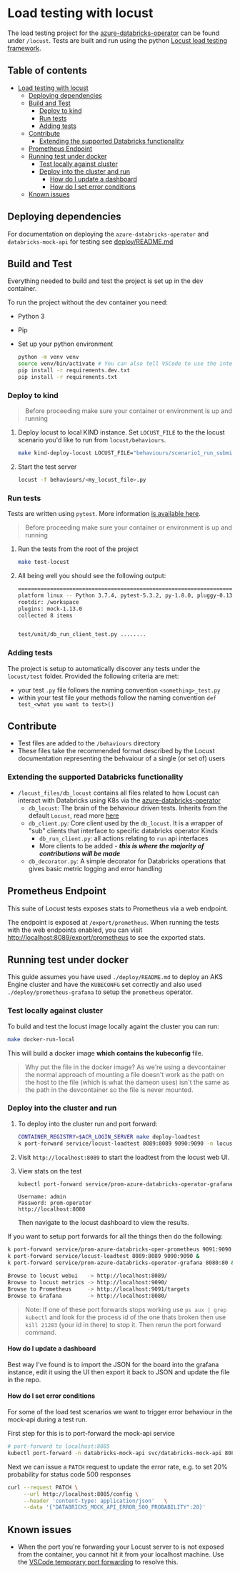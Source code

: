 # Load testing with locust

The load testing project for the [azure-databricks-operator](https://github.com/microsoft/azure-databricks-operator/) can be found under `/locust`. Tests are built and run using the python [Locust load testing framework](https://docs.locust.io/en/stable/index.html).

## Table of contents <!-- omit in toc -->

- [Load testing with locust](#load-testing-with-locust)
  - [Deploying dependencies](#deploying-dependencies)
  - [Build and Test](#build-and-test)
    - [Deploy to kind](#deploy-to-kind)
    - [Run tests](#run-tests)
    - [Adding tests](#adding-tests)
  - [Contribute](#contribute)
    - [Extending the supported Databricks functionality](#extending-the-supported-databricks-functionality)
  - [Prometheus Endpoint](#prometheus-endpoint)
  - [Running test under docker](#running-test-under-docker)
    - [Test locally against cluster](#test-locally-against-cluster)
    - [Deploy into the cluster and run](#deploy-into-the-cluster-and-run)
      - [How do I update a dashboard](#how-do-i-update-a-dashboard)
      - [How do I set error conditions](#how-do-i-set-error-conditions)
  - [Known issues](#known-issues)

## Deploying dependencies

For documentation on deploying the `azure-databricks-operator` and `databricks-mock-api` for testing see [deploy/README.md](deploy/README.md)

## Build and Test

Everything needed to build and test the project is set up in the dev container.

To run the project without the dev container you need:

- Python 3
- Pip
- Set up your python environment

    ```bash
    python -m venv venv
    source venv/bin/activate # You can also tell VSCode to use the interpretter in this location
    pip install -r requirements.dev.txt
    pip install -r requirements.txt
    ```

### Deploy to kind

> Before proceeding make sure your container or environment is up and running

1. Deploy locust to local KIND instance. Set `LOCUST_FILE` to the  the locust scenario you'd like to run from  `locust/behaviours`.

    ```bash
    make kind-deploy-locust LOCUST_FILE="behaviours/scenario1_run_submit_delete.py"
    ```

2. Start the test server

    ```bash
    locust -f behaviours/<my_locust_file>.py
    ```

### Run tests

Tests are written using `pytest`. More information [is available here](https://docs.pytest.org/en/latest/).

> Before proceeding make sure your container or environment is up and running

1. Run the tests from the root of the project

    ```bash
    make test-locust
    ```

2. All being well you should see the following output:

    ```bash
    ============================================================================================= test session starts ==============================================================================================
    platform linux -- Python 3.7.4, pytest-5.3.2, py-1.8.0, pluggy-0.13.1
    rootdir: /workspace
    plugins: mock-1.13.0
    collected 8 items


    test/unit/db_run_client_test.py ........
    ```

### Adding tests

The project is setup to automatically discover any tests under the `locust/test` folder. Provided the following criteria are met:

- your test `.py` file follows the naming convention `<something>_test.py`
- within your test file your methods follow the naming convention `def test_<what you want to test>()`

## Contribute

- Test files are added to the `/behaviours` directory
- These files take the recommended format described by the Locust documentation representing the behvaiour of a single (or set of) users

### Extending the supported Databricks functionality

- `/locust_files/db_locust` contains all files related to how Locust can interact with Databricks using K8s via the [azure-databricks-operator](https://github.com/microsoft/azure-databricks-operator/)
  - `db_locust`: The brain of the behaviour driven tests. Inherits from the default `Locust`, read more [here](https://docs.locust.io/en/stable/testing-other-systems.html)
  - `db_client.py`: Core client used by the `db_locust`. It is a wrapper of "sub" clients that interface to specific databricks operator Kinds
    - `db_run_client.py`: all actions relating to `run` api interfaces
    - More clients to be added - ***this is where the majority of contributions will be made***
  - `db_decorator.py`: A simple decorator for Databricks operations that gives basic metric logging and error handling

## Prometheus Endpoint

This suite of Locust tests exposes stats to Prometheus via a web endpoint.

The endpoint is exposed at `/export/prometheus`. When running the tests with the web endpoints enabled, you can visit <http://localhost:8089/export/prometheus> to see the exported stats.

## Running test under docker

This guide assumes you have used `./deploy/README.md` to deploy an AKS Engine cluster and have the `KUBECONFG` set correctly and also used `./deploy/prometheus-grafana` to setup the `prometheus` operator.

### Test locally against cluster

To build and test the locust image locally againt the cluster you can run:

```bash
make docker-run-local
```

This will build a docker image **which contains the kubeconfig** file.

> Why put the file in the docker image? As we're using a devcontainer the normal approach of mounting a file doesn't work as the path on the host to the file (which is what the dameon uses) isn't the same as the path in the devcontainer so the file is never mounted.

### Deploy into the cluster and run

1. To deploy into the cluster run and port forward:

    ```bash
    CONTAINER_REGISTRY=$ACR_LOGIN_SERVER make deploy-loadtest
    k port-forward service/locust-loadtest 8089:8089 9090:9090 -n locust
    ```

2. Visit `http://localhost:8089` to start the loadtest from the locust web UI.

3. View stats on the test

      ```bash
      kubectl port-forward service/prom-azure-databricks-operator-grafana 8080:80
      ```

      ```text
      Username: admin
      Password: prom-operator
      http://localhost:8080
      ```

    Then navigate to the locust dashboard to view the results.

If you want to setup port forwards for all the things then do the following:

```bash
k port-forward service/prom-azure-databricks-oper-prometheus 9091:9090 &
k port-forward service/locust-loadtest 8089:8089 9090:9090 &
k port-forward service/prom-azure-databricks-operator-grafana 8080:80 &

Browse to locust webui   -> http://localhost:8089/
Browse to locust metrics -> http://localhost:9090/
Browse to Prometheus     -> http://localhost:9091/targets
Browse to Grafana        -> http://localhost:8080/
```

> Note: If one of these port forwards stops working use `ps aux | grep kubectl` and look for the process id of the one thats broken then use `kill 21283` (your id in there) to stop it. Then rerun the port forward command.

#### How do I update a dashboard

Best way I've found is to import the JSON for the board into the grafana instance, edit it using the UI then export it back to JSON and update the file in the repo.

#### How do I set error conditions

For some of the load test scenarios we want to trigger error behaviour in the mock-api during a test run.

First step for this is to port-forward the mock-api service

```bash
# port-forward to localhost:8085
kubectl port-forward -n databricks-mock-api svc/databricks-mock-api 8085:8080
```

Next we can issue a `PATCH` request to update the error rate, e.g. to set 20% probability for status code 500 responses

```bash
curl --request PATCH \
     --url http://localhost:8085/config \
     --header 'content-type: application/json'   \
     --data '{"DATABRICKS_MOCK_API_ERROR_500_PROBABILITY":20}'
```
## Known issues

- When the port you're forwarding your Locust server to is not exposed from the container, you cannot hit it from your localhost machine. Use the [VSCode temporary port forwarding](https://code.visualstudio.com/docs/remote/containers#_temporarily-forwarding-a-port) to resolve this.